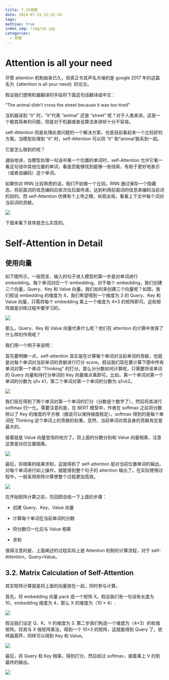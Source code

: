 ```yaml
---
title: 7.15周报
date: 2024-07-15 22:32:34
tags:
mathjax: true
index_img: /img/zb.jpg
categories:
  - 周报
---
```




# Attention is all your need

尽管 attention 机制由来已久，但真正令其声名大噪的是 google 2017 年的这篇名为《attention is all your need》的论文。

假设我们想用机器翻译的手段将下面这句话翻译成中文：

“The animal didn’t cross the street because it was too tired”

当机器读到 “it” 时，“it”代表 “animal” 还是 “street” 呢？对于人类来讲，这是一个极其简单的问题，但是对于机器或者说算法来讲却十分不容易。

self-Attention 则是处理此类问题的一个解决方案，也是目前看起来一个比较好的方案。当模型处理到 “it” 时，self-Attention 可以将 “it” 和“animal‘联系到一起。

它是怎么做到的呢？

通俗地讲，当模型处理一句话中某一个位置的单词时，self-Attention 允许它看一看这句话中其他位置的单词，看是否能够找到能够一些线索，有助于更好地表示（或者说编码）这个单词。

如果你对 RNN 比较熟悉的话，我们不妨做一个比较。RNN 通过保存一个隐藏态，将前面词的信息编码后依次往后面传递，达到利用前面词的信息来编码当前词的目的。而 self-Attention 仿佛有个上帝之眼，纵观全局，看看上下文中每个词对当前词的贡献。

![](https://filescdn.proginn.com/25bacc91c75c1f5e71afe1c66d235229/81a6241025cd297f07ec7e6b6bea81f0.webp)

下面来看下具体是怎么实现的。

# Self-Attention in Detail

## 使用向量

如下图所示，一般而言，输入的句子进入模型的第一步是对单词进行 embedding，每个单词对应一个 embedding。对于每个 embedding，我们创建三个向量，Query、Key 和 Value 向量。我们如何来创建三个向量呢？如图，我们假设 embedding 的维度为 4，我们希望得到一个维度为 3 的 Query、Key 和 Value 向量，只需将每个 embedding 乘上一个维度为 4*3 的矩阵即可。这些矩阵就是训练过程中要学习的。

![](https://filescdn.proginn.com/5cf0ade469ea4904b12517148648b4a0/25b7f3adcc6b4f903b6cb95393a1801b.webp)

那么，Query、Key 和 Value 向量代表什么呢？他们在 attention 的计算中发挥了什么样的作用呢？

我们用一个例子来说明：

首先要明确一点，self-attention 其实是在计算每个单词对当前单词的贡献，也就是对每个单词对当前单词的贡献进行打分 score。假设我们现在要计算下图中所有单词对第一个单词 "Thinking" 的打分。那么分分数如何计算呢，只需要将该单词的 Query 向量和待打分单词的 Key 向量做点乘即可。比如，第一个单词对第一个单词的分数为 q1× k1，第二个单词对第一个单词的分数为 q1×k2。

![](https://filescdn.proginn.com/b56b035af5b8f74ecf07866279dbb024/636dce742e1577743f4ed9db15f90159.webp)

我们现在得到了两个单词对第一个单词的打分（分数是个数字了），然后将其进行 softmax 归一化。需要注意的是，在 BERT 模型中，作者在 softmax 之前将分数除以了 Key 的维度的平方根（据说可以保持梯度稳定）。softmax 得到的是每个单词在 Thinking 这个单词上的贡献的权重。显然，当前单词对其自身的贡献肯定是最大的。  

接着就是 Value 向量登场的地方了。将上面的分数分别和 Value 向量相乘，注意这里是对应位置相乘。

![](https://filescdn.proginn.com/b37242f45b6f3a8df5e534ce3844bb27/1526c058096713564f68fda8e5933853.webp)

最后，将相乘的结果求和，这就得到了 self-attention 层对当前位置单词的输出。对每个单词进行如上操作，就能得到整个句子的 attention 输出了。在实际使用过程中，一般采用矩阵计算使整个过程更加高效。

![](https://filescdn.proginn.com/c62f5aa7534f03343d2687c95fb948bf/5a7c7c82a7bc225d9cf001481489095f.webp)

在开始矩阵计算之前，先回顾总结一下上面的步骤：  

*   创建 Query、Key、Value 向量

*   计算每个单词在当前单词的分数

*   将分数归一化后与 Value 相乘

*   求和

值得注意的是，上面阐述的过程实际上是 Attention 机制的计算流程，对于 self-Attention，Query=Value。

## 3.2. Matrix Calculation of Self-Attention

其实矩阵计算就是将上面的向量放在一起，同时参与计算。

首先，将 embedding 向量 pack 成一个矩阵 X。假设我们有一句话有长度为 10，embedding 维度为 4，那么 X 的维度为（10 × 4）.

![](https://filescdn.proginn.com/31d6e5a383574075e5a9dd6bd18bc3e3/10027a510effeda602b84afef3a3c17d.webp)

假设我们设定 Q、K、V 的维度为 3. 第二步我们构造一个维度为（4×3）的权值矩阵。将其与 X 做矩阵乘法，得到一个 10×3 的矩阵，这就能得到 Query 了。依样画葫芦，同样可以得到 Key 和 Value。

![](https://filescdn.proginn.com/d468347943b6841c6eba7405ae1be76b/fc1bc7bf5892e10418f988c129ce6644.webp)

最后，将 Query 和 Key 相乘，得到打分，然后经过 softmax，接着乘上 V 的到最终的输出。

![](https://filescdn.proginn.com/399f43ab6b5dfc13e3923e93651d3c02/5720fc22e3cb90fb3514afbb09c2b49e.webp)


